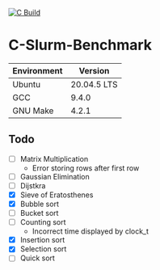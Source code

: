 [![C Build](https://github.com/ThompsonA93/C-Slurm-Benchmark/actions/workflows/build.yml/badge.svg)](https://github.com/ThompsonA93/C-Slurm-Benchmark/actions/workflows/build.yml)

# C-Slurm-Benchmark

| Environment | Version |
| ----------- | ------- |
| Ubuntu | 20.04.5 LTS |
| GCC | 9.4.0 |
| GNU Make | 4.2.1 |

## Todo
- [ ] Matrix Multiplication
    - Error storing rows after first row
- [ ] Gaussian Elimination
- [ ] Dijstkra
- [x] Sieve of Eratosthenes
- [x] Bubble sort
- [ ] Bucket sort
- [ ] Counting sort
    - Incorrect time displayed by clock_t
- [x] Insertion sort
- [x] Selection sort
- [ ] Quick sort